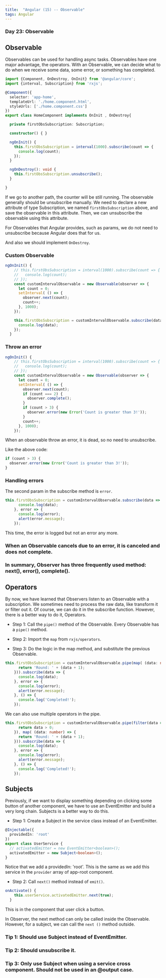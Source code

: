 ```yaml
---
title:  "Angular (15) -- Observable"
tags: Angular
---
```


### Day 23: Observable

## Observable

Observables can be used for handling async tasks. Observables have one major advantage, the operators. With an 
Observable, we can decide what to do when we receive some data, some error, or something has completed.

```typescript
import {Component, OnDestroy, OnInit} from '@angular/core';
import {interval, Subscription} from 'rxjs';

@Component({
  selector: 'app-home',
  templateUrl: './home.component.html',
  styleUrls: ['./home.component.css']
})
export class HomeComponent implements OnInit , OnDestroy{

  private firstObsSubscription: Subscription;

  constructor() { }

  ngOnInit() {
    this.firstObsSubscription = interval(1000).subscribe(count => {
      console.log(count);
    });
  }

  ngOnDestroy(): void {
    this.firstObsSubscription.unsubscribe();
  }

}
```

If we go to another path, the counter will be still running. The observable generally should be unsubscribe manually.
We need to declare a new attribute of type Subscription, we named `firstObsSubscription` above, and save the observable
in this attribute. Then, we can unsubscribe the observable using this attribute.

For Observables that Angular provides, such as params, we do not need to unsubscribe because Angular does that for us.

And also we should implement `OnDestroy`.

### Custom Observable

```typescript
ngOnInit() {
    // this.firstObsSubscription = interval(1000).subscribe(count => {
    //   console.log(count);
    // });
    const customIntervalObservable = new Observable(observer => {
      let count = 0;
      setInterval( () => {
        observer.next(count);
        count++;
      }, 1000);
    });

    this.firstObsSubscription = customIntervalObservable.subscribe(data => {
      console.log(data);
    });
  }
```

### Throw an error

```typescript
ngOnInit() {
    // this.firstObsSubscription = interval(1000).subscribe(count => {
    //   console.log(count);
    // });
    const customIntervalObservable = new Observable(observer => {
      let count = 0;
      setInterval( () => {
        observer.next(count);
        if (count === 2) {
          observer.complete();
        }
        if (count > 3) {
          observer.error(new Error('Count is greater than 3!'));
        }
        count++;
      }, 1000);
    });
```

When an observable throw an error, it is dead, so no need to unsubscribe.

Like the above code:

```typescript
if (count > 3) {
  observer.error(new Error('Count is greater than 3!'));
}
```

### Handling errors

The second param in the subscribe method is `error`.

```typescript
this.firstObsSubscription = customIntervalObservable.subscribe(data => {
      console.log(data);
    }, error => {
      console.log(error);
      alert(error.message);
    });
```

This time, the error is logged but not an error any more.

### When an Observable cancels due to an error, it is canceled and does not complete.

### In summary, Observer has three frequently used method: next(), error(), complete().

## Operators

By now, we have learned that Observers listen to an Observable with a subscription. We sometimes need to process the 
raw data, like transform it or filter out it. Of course, we can do it in the subscribe function. However, there is a 
better way to do it, Operators.

* Step 1: Call the `pipe()` method of the Observable. Every Observable has a `pipe()` method.  

* Step 2: Import the `map` from `rxjs/operators`.

* Step 3: Do the logic in the map method, and substitute the previous Observable.

```typescript
this.firstObsSubscription = customIntervalObservable.pipe(map( (data: number) => {
      return 'Round: ' + (data + 1);
    })).subscribe(data => {
      console.log(data);
    }, error => {
      console.log(error);
      alert(error.message);
    }, () => {
      console.log('Completed!');
    });
```

We can also use multiple operators in the pipe.

```typescript
this.firstObsSubscription = customIntervalObservable.pipe(filter(data => {
      return data > 0;
    }), map( (data: number) => {
      return 'Round: ' + (data + 1);
    })).subscribe(data => {
      console.log(data);
    }, error => {
      console.log(error);
      alert(error.message);
    }, () => {
      console.log('Completed!');
    });
```

## Subjects

Previously, if we want to display something depending on clicking some button of another component, we have to use an
EventEmitter and build a very long chain. Subjects is a better way to do this.
 
* Step 1: Create a Subject in the service class instead of an EventEmitter.

```typescript
@Injectable({
  providedIn: 'root'
})
export class UserService {
  // activatedEmitter = new EventEmitter<boolean>();
  activatedEmitter = new Subject<boolean>();
}
```

Notice that we add a providedIn: 'root'. This is the same as we add this service in the `provider` array of app-root 
component.

* Step 2: Call `next()` method instead of `emit()`.

```typescript
onActivate() {
    this.userService.activatedEmitter.next(true);
  }
```

This is in the component that user click a button.

In Observer, the next method can only be called inside the Observable. However, for a subject, we can call the `next
()` method outside. 

### Tip 1: Should use Subject instead of EventEmitter.

### Tip 2: Should unsubscribe it.

### Tip 3: Only use Subject when using a service cross component. Should not be used in an @output case.